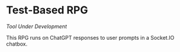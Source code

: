 # Test-Based RPG

_Tool Under Development_

This RPG runs on ChatGPT responses to user prompts in a Socket.IO chatbox.